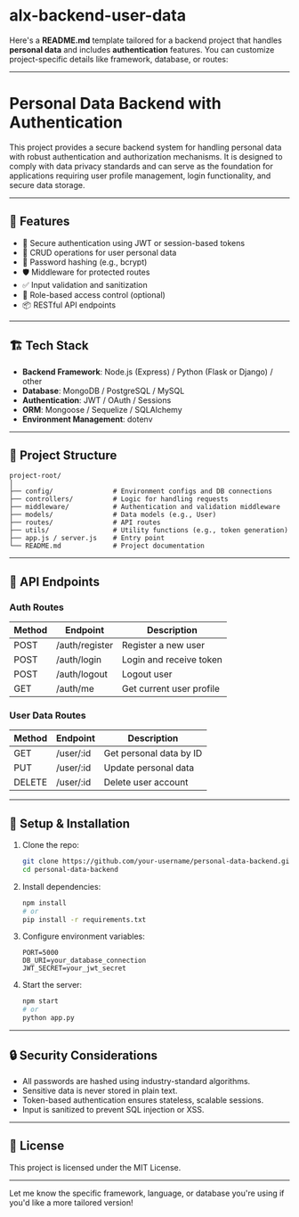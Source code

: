 # alx-backend-user-data
Here's a **README.md** template tailored for a backend project that handles **personal data** and includes **authentication** features. You can customize project-specific details like framework, database, or routes:

---

# Personal Data Backend with Authentication

This project provides a secure backend system for handling personal data with robust authentication and authorization mechanisms. It is designed to comply with data privacy standards and can serve as the foundation for applications requiring user profile management, login functionality, and secure data storage.

---

## 🚀 Features

* 🔐 Secure authentication using JWT or session-based tokens
* 🧾 CRUD operations for user personal data
* 🧠 Password hashing (e.g., bcrypt)
* 🛡️ Middleware for protected routes
* ✅ Input validation and sanitization
* 🧩 Role-based access control (optional)
* 📦 RESTful API endpoints

---

## 🏗️ Tech Stack

* **Backend Framework**: Node.js (Express) / Python (Flask or Django) / other
* **Database**: MongoDB / PostgreSQL / MySQL
* **Authentication**: JWT / OAuth / Sessions
* **ORM**: Mongoose / Sequelize / SQLAlchemy
* **Environment Management**: dotenv

---

## 📁 Project Structure

```
project-root/
│
├── config/               # Environment configs and DB connections
├── controllers/          # Logic for handling requests
├── middleware/           # Authentication and validation middleware
├── models/               # Data models (e.g., User)
├── routes/               # API routes
├── utils/                # Utility functions (e.g., token generation)
├── app.js / server.js    # Entry point
└── README.md             # Project documentation
```

---

## 📌 API Endpoints

### Auth Routes

| Method | Endpoint       | Description              |
| ------ | -------------- | ------------------------ |
| POST   | /auth/register | Register a new user      |
| POST   | /auth/login    | Login and receive token  |
| POST   | /auth/logout   | Logout user              |
| GET    | /auth/me       | Get current user profile |

### User Data Routes

| Method | Endpoint   | Description             |
| ------ | ---------- | ----------------------- |
| GET    | /user/\:id | Get personal data by ID |
| PUT    | /user/\:id | Update personal data    |
| DELETE | /user/\:id | Delete user account     |

---

## 🔧 Setup & Installation

1. Clone the repo:

   ```bash
   git clone https://github.com/your-username/personal-data-backend.git
   cd personal-data-backend
   ```

2. Install dependencies:

   ```bash
   npm install
   # or
   pip install -r requirements.txt
   ```

3. Configure environment variables:

   ```
   PORT=5000
   DB_URI=your_database_connection
   JWT_SECRET=your_jwt_secret
   ```

4. Start the server:

   ```bash
   npm start
   # or
   python app.py
   ```

---

## 🔒 Security Considerations

* All passwords are hashed using industry-standard algorithms.
* Sensitive data is never stored in plain text.
* Token-based authentication ensures stateless, scalable sessions.
* Input is sanitized to prevent SQL injection or XSS.

---

## 📜 License

This project is licensed under the MIT License.

---

Let me know the specific framework, language, or database you're using if you'd like a more tailored version!

